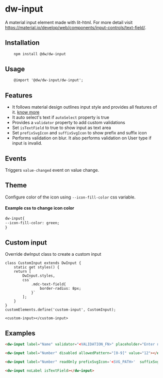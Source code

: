 
# dw-input

A material input element made with lit-html. For more detail visit https://material.io/develop/web/components/input-controls/text-field/.

## Installation

```html
	npm install @dw/dw-input
```

## Usage

```html
	@import '@dw/dw-input/dw-input';
```

## Features

- It follows material design outlines input style and provides all features of it. [know more](https://material.io/develop/web/components/input-controls/text-field/)
- It auto select's text if `autoSelect` property is true
- Provides a `validator` property to add custom validations
- Set `isTextField` to true to show input as text area
- Set `prefixSvgIcon` and `suffixSvgIcon` to show prefix and suffix icon
- Performs validation on blur. It also performs validation on User type if input is invalid.

## Events

Triggers `value-changed` event on value change.

## Theme
Configure color of the icon using `--icon-fill-color` css variable.  

#### Example css to change icon color
```html
dw-input{
--icon-fill-color: green;
}
```

## Custom input

Override dwInput class to create a custom input

```
class CustomInput extends DwInput {
	static get styles() {
	return [
		DwInput.styles,
		css`
			.mdc-text-field{
				border-radius: 8px;
			}`
		];
	}
}
customElements.define('custom-input', CustomInput);

<custom-input></custom-input>
```

## Examples

```html
<dw-input label="Name" validator="<VALIDATION_FN>" placeholder="Enter name here" autoSelect required hintText="Hint text"></dw-input>

<dw-input label="Number" disabled allowedPattern="[0-9]" value="12"></dw-input>

<dw-input label="Number" readOnly prefixSvgIcon='<SVG_PATH>'  suffixSvgIcon='<SVG_PATH>'></dw-input>

<dw-input noLabel isTextField></dw-input>
```